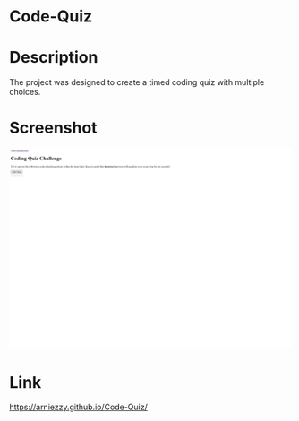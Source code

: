 # Code-Quiz

# Description
The project was designed to create a timed coding quiz with multiple choices. 

# Screenshot
![Alt text](./assets/images/coding-quiz.png)

# Link
https://arniezzy.github.io/Code-Quiz/